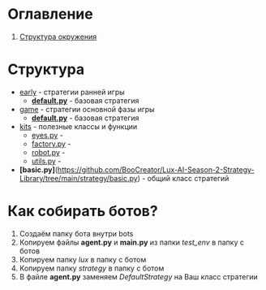 # Оглавление
1. [Структура окружения](#структура-окружения)

# Структура

* [early](https://github.com/BooCreator/Lux-AI-Season-2-Strategy-Library/tree/main/strategy/early) - стратегии ранней игры
  * __[default.py](https://github.com/BooCreator/Lux-AI-Season-2-Strategy-Library/tree/main/strategy/early/default.py)__ - базовая стратегия
* [game](https://github.com/BooCreator/Lux-AI-Season-2-Strategy-Library/tree/main/strategy/game) - стратегии основной фазы игры
  * __[default.py](https://github.com/BooCreator/Lux-AI-Season-2-Strategy-Library/tree/main/strategy/game/default.py)__ - базовая стратегия
* [kits](https://github.com/BooCreator/Lux-AI-Season-2-Strategy-Library/tree/main/strategy/kits) - полезные классы и функции
  * [eyes.py]() - 
  * [factory.py]() - 
  * [robot.py]() - 
  * [utils.py]() - 
* __[basic.py]__(https://github.com/BooCreator/Lux-AI-Season-2-Strategy-Library/tree/main/strategy/basic.py) - общий класс стратегий


# Как собирать ботов?

1. Создаём папку бота внутри bots
2. Копируем файлы __agent.py__ и __main.py__ из папки _test_env_ в папку с ботов
3. Копируем папку _lux_ в папку с ботом
4. Копируем папку _strategy_ в папку с ботом
5. В файле __agent.py__ заменяем _DefaultStrategy_ на Ваш класс стратегии